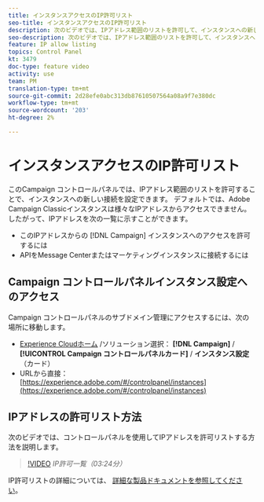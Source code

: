 ```yaml
---
title: インスタンスアクセスのIP許可リスト
seo-title: インスタンスアクセスのIP許可リスト
description: 次のビデオでは、IPアドレス範囲のリストを許可して、インスタンスへの新しい接続を設定する方法を説明しています。
seo-description: 次のビデオでは、IPアドレス範囲のリストを許可して、インスタンスへの新しい接続を設定する方法を説明しています。
feature: IP allow listing
topics: Control Panel
kt: 3479
doc-type: feature video
activity: use
team: PM
translation-type: tm+mt
source-git-commit: 2d28efe0abc313db87610507564a08a9f7e380dc
workflow-type: tm+mt
source-wordcount: '203'
ht-degree: 2%

---
```



# インスタンスアクセスのIP許可リスト

このCampaign コントロールパネルでは、IPアドレス範囲のリストを許可することで、インスタンスへの新しい接続を設定できます。 デフォルトでは、Adobe Campaign Classicインスタンスは様々なIPアドレスからアクセスできません。 したがって、IPアドレスを次の一覧に示すことができます。

* このIPアドレスからの [!DNL Campaign] インスタンスへのアクセスを許可するには
* APIをMessage Centerまたはマーケティングインスタンスに接続するには

## Campaign コントロールパネルインスタンス設定へのアクセス

Campaign コントロールパネルのサブドメイン管理にアクセスするには、次の場所に移動します。

* [Experience Cloudホーム](https://experience.adobe.com/#/home) /ソリューション選択： **[!DNL Campaign]** / **[!UICONTROL Campaign コントロールパネルカード]** / **インスタンス設定** （カード）
* URLから直接： [https://experience.adobe.com/#/controlpanel/instances](https://experience.adobe.com/#/controlpanel/instances)

## IPアドレスの許可リスト方法

次のビデオでは、コントロールパネルを使用してIPアドレスを許可リストする方法を説明します。

>[!VIDEO](https://video.tv.adobe.com/v/28726?quality=12)
*IP許可一覧（03:24分）*

IP許可リストの詳細については、 [詳細な製品ドキュメントを参照してください](https://helpx.adobe.com/jp/campaign/kb/control-panel-instance-settings.html)。
